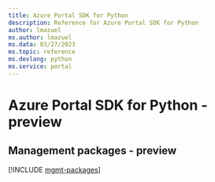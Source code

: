 ```yaml
---
title: Azure Portal SDK for Python
description: Reference for Azure Portal SDK for Python
author: lmazuel
ms.author: lmazuel
ms.data: 03/27/2023
ms.topic: reference
ms.devlang: python
ms.service: portal
---
```

# Azure Portal SDK for Python - preview

## Management packages - preview
[!INCLUDE [mgmt-packages](portal-mgmt-index.md)]